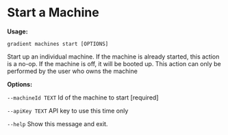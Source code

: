 # Start a Machine

**Usage:**

`gradient machines start [OPTIONS]`

Start up an individual machine. If the machine is already started, this action is a no-op. If the machine is off, it will be booted up. This action can only be performed by the user who owns the machine

**Options:**

`--machineId TEXT` Id of the machine to start  \[required\]

`--apiKey TEXT` API key to use this time only

`--help` Show this message and exit.

